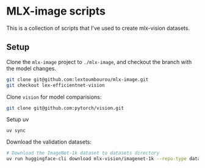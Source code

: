 # MLX-image scripts

This is a collection of scripts that I've used to create mlx-vision datasets.

## Setup

Clone the `mlx-image` project to `./mlx-image`, and checkout the branch with the model changes.

```bash
git clone git@github.com:lextoumbourou/mlx-image.git
git checkout lex-efficientnet-vision
```

Clone `vision` for model comparisions:

```bash
git clone git@github.com:pytorch/vision.git
```

Setup uv

```
uv sync
```

Download the validation datasets:

```bash
# Download the ImageNet-1k dataset to datasets directory
uv run huggingface-cli download mlx-vision/imagenet-1k --repo-type dataset --local-dir datasets/imagenet-1k
```
